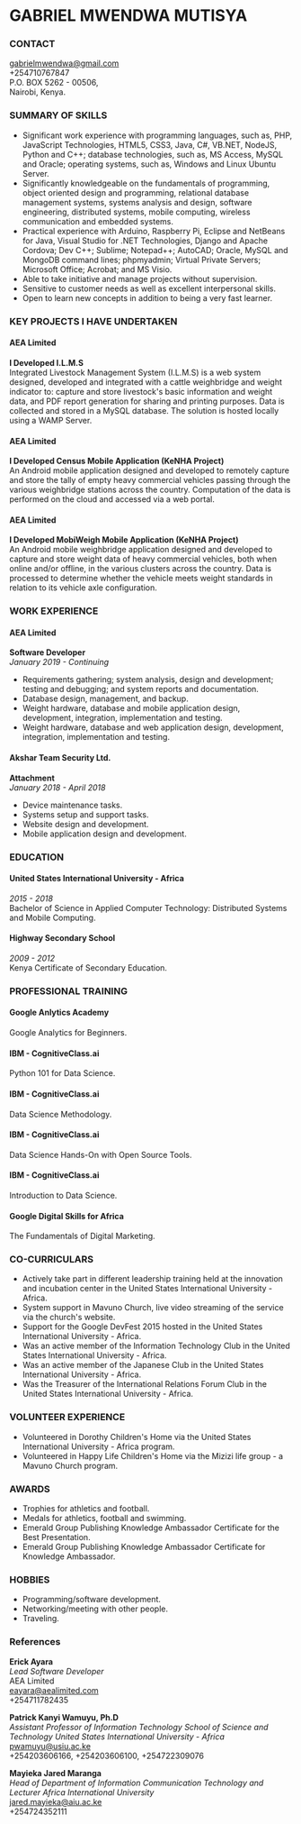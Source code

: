 # GABRIEL MWENDWA MUTISYA
### CONTACT
gabrielmwendwa@gmail.com\
+254710767847\
P.O. BOX 5262 - 00506,\
Nairobi, Kenya.

### SUMMARY OF SKILLS
* Significant work experience with programming languages, such as, PHP, JavaScript Technologies, HTML5, CSS3, Java, C#, VB.NET, NodeJS, Python and C++; database technologies, such as, MS Access, MySQL and Oracle; operating systems, such as, Windows and Linux Ubuntu Server.
* Significantly knowledgeable on the fundamentals of programming, object oriented design and programming, relational database management systems, systems analysis and design, software engineering, distributed systems, mobile computing, wireless communication and embedded systems.
* Practical experience with Arduino, Raspberry Pi, Eclipse and NetBeans for Java, Visual Studio for .NET Technologies, Django and Apache Cordova; Dev C++; Sublime; Notepad++; AutoCAD; Oracle, MySQL and MongoDB command lines; phpmyadmin; Virtual Private Servers; Microsoft Office; Acrobat; and MS Visio.
* Able to take initiative and manage projects without supervision.
* Sensitive to customer needs as well as excellent interpersonal skills.
* Open to learn new concepts in addition to being a very fast learner.

### KEY PROJECTS I HAVE UNDERTAKEN
#### AEA Limited
**I Developed I.L.M.S**\
Integrated Livestock Management System (I.L.M.S) is a web system designed, developed and integrated with a cattle weighbridge and weight indicator to: capture and store livestock's basic information and weight data, and PDF report generation for sharing and printing purposes. Data is collected and stored in a MySQL database. The solution is hosted locally using a WAMP Server.
#### AEA Limited
**I Developed Census Mobile Application (KeNHA Project)**\
An Android mobile application designed and developed to remotely capture and store the tally of empty heavy commercial vehicles passing through the various weighbridge stations across the country. Computation of the data is performed on the cloud and accessed via a web portal.
#### AEA Limited
**I Developed MobiWeigh Mobile Application (KeNHA Project)**\
An Android mobile weighbridge application designed and developed to capture and store weight data of heavy commercial vehicles, both when online and/or offline, in the various clusters across the country. Data is processed to determine whether the vehicle meets weight standards in relation to its vehicle axle configuration.

### WORK EXPERIENCE
#### AEA Limited
**Software Developer**\
*January 2019 - Continuing*
* Requirements gathering; system analysis, design and development; testing and debugging; and system reports and documentation.
* Database design, management, and backup.
* Weight hardware, database and mobile application design, development, integration, implementation and testing.
* Weight hardware, database and web application design, development, integration, implementation and testing.
#### Akshar Team Security Ltd.
**Attachment**\
*January 2018 - April 2018*
* Device maintenance tasks.
* Systems setup and support tasks.
* Website design and development.
* Mobile application design and development.

### EDUCATION
#### United States International University - Africa
*2015 - 2018*\
Bachelor of Science in Applied Computer Technology: Distributed Systems and Mobile Computing.
#### Highway Secondary School
*2009 - 2012*\
Kenya Certificate of Secondary Education.

### PROFESSIONAL TRAINING
#### Google Anlytics Academy
Google Analytics for Beginners.
#### IBM - CognitiveClass.ai
Python 101 for Data Science.
#### IBM - CognitiveClass.ai
Data Science Methodology.
#### IBM - CognitiveClass.ai
Data Science Hands-On with Open Source Tools.
#### IBM - CognitiveClass.ai
Introduction to Data Science.
#### Google Digital Skills for Africa
The Fundamentals of Digital Marketing.

### CO-CURRICULARS
* Actively take part in different leadership training held at the innovation and incubation center in the United States International University - Africa.
* System support in Mavuno Church, live video streaming of the service via the church's website.
* Support for the Google DevFest 2015 hosted in the United States International University - Africa.
* Was an active member of the Information Technology Club in the United States International University - Africa.
* Was an active member of the Japanese Club in the United States International University - Africa.
* Was the Treasurer of the International Relations Forum Club in the United States International University - Africa.

### VOLUNTEER EXPERIENCE
* Volunteered in Dorothy Children's Home via the United States International University - Africa program.
* Volunteered in Happy Life Children's Home via the Mizizi life group - a Mavuno Church program.

### AWARDS
* Trophies for athletics and football.
* Medals for athletics, football and swimming. 
* Emerald Group Publishing Knowledge Ambassador Certificate for the Best Presentation.
* Emerald Group Publishing Knowledge Ambassador Certificate for Knowledge Ambassador.

### HOBBIES
* Programming/software development.
* Networking/meeting with other people.
* Traveling.

### References
**Erick Ayara**\
*Lead Software Developer*\
AEA Limited\
eayara@aealimited.com\
+254711782435

**Patrick Kanyi Wamuyu, Ph.D**\
*Assistant Professor of Information Technology School of Science and Technology United States International University - Africa*\
pwamuyu@usiu.ac.ke\
+254203606166, +254203606100, +254722309076

**Mayieka Jared Maranga**\
*Head of Department of Information Communication Technology and Lecturer Africa International University*\
jared.mayieka@aiu.ac.ke\
+254724352111